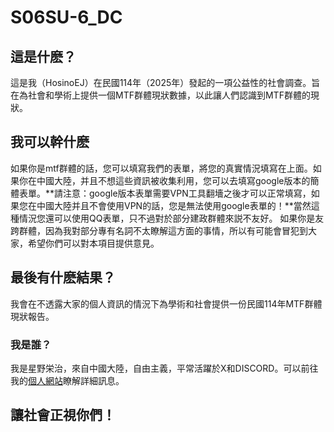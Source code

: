 # S06SU-6_DC


## 這是什麽？
這是我（HosinoEJ）在民國114年（2025年）發起的一項公益性的社會調查。旨在為社會和學術上提供一個MTF群體現狀數據，以此讓人們認識到MTF群體的現狀。
## 我可以幹什麽
如果你是mtf群體的話，您可以填寫我們的表單，將您的真實情況填寫在上面。如果你在中國大陸，并且不想這些資訊被收集利用，您可以去填寫google版本的簡體表單。**請注意：google版本表單需要VPN工具翻墻之後才可以正常填寫，如果您在中國大陸并且不會使用VPN的話，您是無法使用google表單的！**當然這種情況您還可以使用QQ表單，只不過對於部分建政群體來説不友好。
如果你是友跨群體，因為我對部分專有名詞不太瞭解這方面的事情，所以有可能會冒犯到大家，希望你們可以對本項目提供意見。
## 最後有什麽結果？
我會在不透露大家的個人資訊的情況下為學術和社會提供一份民國114年MTF群體現狀報告。

### 我是誰？
我是星野栄治，來自中國大陸，自由主義，平常活躍於X和DISCORD。可以前往我的[個人網站](https://hsnej.fun)瞭解詳細訊息。

## 讓社會正視你們！